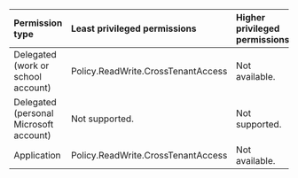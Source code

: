 |Permission type|Least privileged permissions|Higher privileged permissions|
|:---|:---|:---|
|Delegated (work or school account)|Policy.ReadWrite.CrossTenantAccess|Not available.|
|Delegated (personal Microsoft account)|Not supported.|Not supported.|
|Application|Policy.ReadWrite.CrossTenantAccess|Not available.|